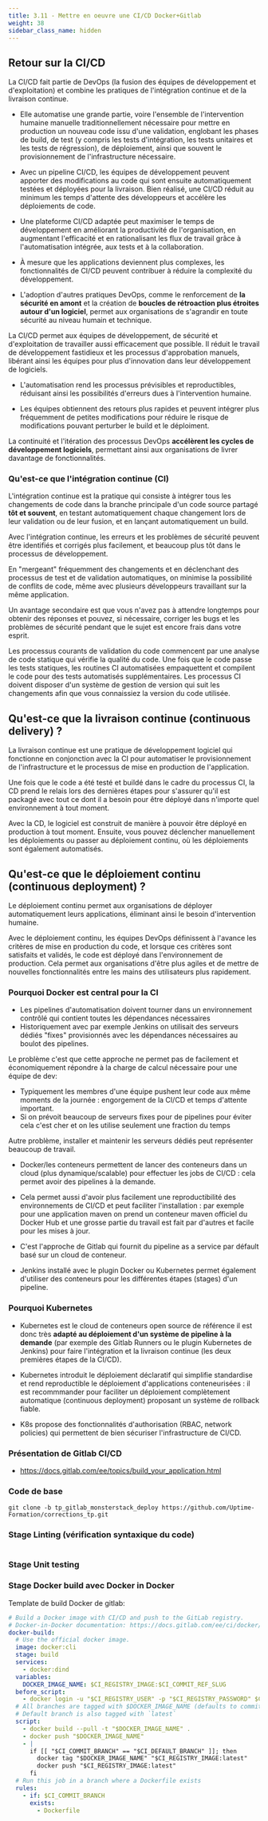 ```yaml
---
title: 3.11 - Mettre en oeuvre une CI/CD Docker+Gitlab
weight: 38
sidebar_class_name: hidden
---
```


## Retour sur la CI/CD

La CI/CD fait partie de DevOps (la fusion des équipes de développement et d'exploitation) et combine les pratiques de l'intégration continue et de la livraison continue.

- Elle automatise une grande partie, voire l'ensemble de l'intervention humaine manuelle traditionnellement nécessaire pour mettre en production un nouveau code issu d'une validation, englobant les phases de build, de test (y compris les tests d'intégration, les tests unitaires et les tests de régression), de déploiement, ainsi que souvent le provisionnement de l'infrastructure nécessaire.

- Avec un pipeline CI/CD, les équipes de développement peuvent apporter des modifications au code qui sont ensuite automatiquement testées et déployées pour la livraison. Bien réalisé, une CI/CD réduit au minimum les temps d'attente des développeurs et accélère les déploiements de code.

- Une plateforme CI/CD adaptée peut maximiser le temps de développement en améliorant la productivité de l'organisation, en augmentant l'efficacité et en rationalisant les flux de travail grâce à l'automatisation intégrée, aux tests et à la collaboration.

- À mesure que les applications deviennent plus complexes, les fonctionnalités de CI/CD peuvent contribuer à réduire la complexité du développement.

- L'adoption d'autres pratiques DevOps, comme le renforcement de **la sécurité en amont** et la création de **boucles de rétroaction plus étroites autour d'un logiciel**, permet aux organisations de s'agrandir en toute sécurité au niveau humain et technique.

La CI/CD permet aux équipes de développement, de sécurité et d'exploitation de travailler aussi efficacement que possible. Il réduit le travail de développement fastidieux et les processus d'approbation manuels, libérant ainsi les équipes pour plus d'innovation dans leur développement de logiciels.

- L'automatisation rend les processus prévisibles et reproductibles, réduisant ainsi les possibilités d'erreurs dues à l'intervention humaine.

- Les équipes obtiennent des retours plus rapides et peuvent intégrer plus fréquemment de petites modifications pour réduire le risque de modifications pouvant perturber le build et le déploiment.

La continuité et l'itération des processus DevOps **accélèrent les cycles de développement logiciels**, permettant ainsi aux organisations de livrer davantage de fonctionnalités.

### Qu'est-ce que l'intégration continue (CI)

L'intégration continue est la pratique qui consiste à intégrer tous les changements de code dans la branche principale d'un code source partagé **tôt et souvent**, en testant automatiquement chaque changement lors de leur validation ou de leur fusion, et en lançant automatiquement un build.

Avec l'intégration continue, les erreurs et les problèmes de sécurité peuvent être identifiés et corrigés plus facilement, et beaucoup plus tôt dans le processus de développement.

En "mergeant" fréquemment des changements et en déclenchant des processus de test et de validation automatiques, on minimise la possibilité de conflits de code, même avec plusieurs développeurs travaillant sur la même application.

Un avantage secondaire est que vous n'avez pas à attendre longtemps pour obtenir des réponses et pouvez, si nécessaire, corriger les bugs et les problèmes de sécurité pendant que le sujet est encore frais dans votre esprit.

Les processus courants de validation du code commencent par une analyse de code statique qui vérifie la qualité du code. Une fois que le code passe les tests statiques, les routines CI automatisées empaquettent et compilent le code pour des tests automatisés supplémentaires. Les processus CI doivent disposer d'un système de gestion de version qui suit les changements afin que vous connaissiez la version du code utilisée.

## Qu'est-ce que la livraison continue (continuous delivery) ?

La livraison continue est une pratique de développement logiciel qui fonctionne en conjonction avec la CI pour automatiser le provisionnement de l'infrastructure et le processus de mise en production de l'application.

Une fois que le code a été testé et buildé dans le cadre du processus CI, la CD prend le relais lors des dernières étapes pour s'assurer qu'il est packagé avec tout ce dont il a besoin pour être déployé dans n'importe quel environnement à tout moment.

Avec la CD, le logiciel est construit de manière à pouvoir être déployé en production à tout moment. Ensuite, vous pouvez déclencher manuellement les déploiements ou passer au déploiement continu, où les déploiements sont également automatisés.

## Qu'est-ce que le déploiement continu (continuous deployment) ?

Le déploiement continu permet aux organisations de déployer automatiquement leurs applications, éliminant ainsi le besoin d'intervention humaine. 

Avec le déploiement continu, les équipes DevOps définissent à l'avance les critères de mise en production du code, et lorsque ces critères sont satisfaits et validés, le code est déployé dans l'environnement de production. Cela permet aux organisations d'être plus agiles et de mettre de nouvelles fonctionnalités entre les mains des utilisateurs plus rapidement.

### Pourquoi Docker est central pour la CI

- Les pipelines d'automatisation doivent tourner dans un environnement contrôlé qui contient toutes les dépendances nécessaires
- Historiquement avec par exemple Jenkins on utilisait des serveurs dédiés "fixes" provisionnés avec les dépendances nécessaires au boulot des pipelines.

Le problème c'est que cette approche ne permet pas de facilement et économiquement répondre à la charge de calcul nécessaire pour une équipe de dev:

- Typiquement les membres d'une équipe pushent leur code aux même moments de la journée : engorgement de la CI/CD et temps d'attente important.
- Si on prévoit beaucoup de serveurs fixes pour de pipelines pour éviter cela c'est cher et on les utilise seulement une fraction du temps

Autre problème, installer et maintenir les serveurs dédiés peut représenter beaucoup de travail.

- Docker/les conteneurs permettent de lancer des conteneurs dans un cloud (plus dynamique/scalable) pour effectuer les jobs de CI/CD : cela permet avoir des pipelines à la demande.
- Cela permet aussi d'avoir plus facilement une reproductibilité des environnements de CI/CD et peut faciliter l'installation : par exemple pour une application maven on prend un conteneur maven officiel du Docker Hub et une grosse partie du travail est fait par d'autres et facile pour les mises à jour.

- C'est l'approche de Gitlab qui fournit du pipeline as a service par défault basé sur un cloud de conteneur.
- Jenkins installé avec le plugin Docker ou Kubernetes permet également d'utiliser des conteneurs pour les différentes étapes (stages) d'un pipeline.

### Pourquoi Kubernetes 

- Kubernetes est le cloud de conteneurs open source de référence il est donc très **adapté au déploiement d'un système de pipeline à la demande** (par exemple des Gitlab Runners ou le plugin Kubernetes de Jenkins) pour faire l'intégration et la livraison continue (les deux premières étapes de la CI/CD).

- Kubernetes introduit le déploiement déclaratif qui simplifie standardise et rend reproductible le déploiement d'applications conteneurisées : il est recommmander pour faciliter un déploiement complètement automatique (continuous deployment) proposant un système de rollback fiable.

- K8s propose des fonctionnalités d'authorisation (RBAC, network policies) qui permettent de bien sécuriser l'infrastructure de CI/CD.

### Présentation de Gitlab CI/CD

- https://docs.gitlab.com/ee/topics/build_your_application.html


### Code de base

`git clone -b tp_gitlab_monsterstack_deploy https://github.com/Uptime-Formation/corrections_tp.git`


### Stage Linting (vérification syntaxique du code)

```yaml

```

### Stage Unit testing


### Stage Docker build avec Docker in Docker


Template de build Docker de gitlab:

```yaml
# Build a Docker image with CI/CD and push to the GitLab registry.
# Docker-in-Docker documentation: https://docs.gitlab.com/ee/ci/docker/using_docker_build.html
docker-build:
  # Use the official docker image.
  image: docker:cli
  stage: build
  services:
    - docker:dind
  variables:
    DOCKER_IMAGE_NAME: $CI_REGISTRY_IMAGE:$CI_COMMIT_REF_SLUG
  before_script:
    - docker login -u "$CI_REGISTRY_USER" -p "$CI_REGISTRY_PASSWORD" $CI_REGISTRY
  # All branches are tagged with $DOCKER_IMAGE_NAME (defaults to commit ref slug)
  # Default branch is also tagged with `latest`
  script:
    - docker build --pull -t "$DOCKER_IMAGE_NAME" .
    - docker push "$DOCKER_IMAGE_NAME"
    - |
      if [[ "$CI_COMMIT_BRANCH" == "$CI_DEFAULT_BRANCH" ]]; then
        docker tag "$DOCKER_IMAGE_NAME" "$CI_REGISTRY_IMAGE:latest"
        docker push "$CI_REGISTRY_IMAGE:latest"
      fi
  # Run this job in a branch where a Dockerfile exists
  rules:
    - if: $CI_COMMIT_BRANCH
      exists:
        - Dockerfile
